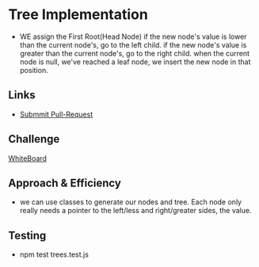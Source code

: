 # Tree Implementation

- WE assign the First Root(Head Node) if the new node's value is lower than the current node's, go to the left child. if the new node's value is greater than the current node's, go to the right child. when the current node is null, we've reached a leaf node, we insert the new node in that position.

## Links
    
- [Submmit Pull-Request](https://github.com/Thomas720/data-structures-and-algorithms/pull/28/)
    
## Challenge
    
[WhiteBoard]('../assets/tree.jpg')
    
## Approach & Efficiency
    
- we can use classes to generate our nodes and tree. Each node only really needs a pointer to the left/less and right/greater sides, the value.

## Testing


- npm test trees.test.js



